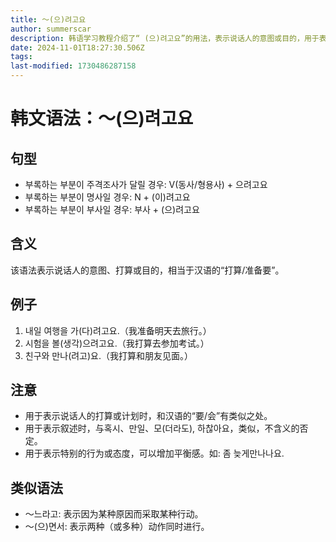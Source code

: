 ```yaml
---
title: 〜(으)려고요
author: summerscar
description: 韩语学习教程介绍了“ (으)려고요”的用法，表示说话人的意图或目的，用于表达打算或计划。通过例句和注意事项详细说明了该句型的使用情境，与其他类似语法进行比较。
date: 2024-11-01T18:27:30.506Z
tags:
last-modified: 1730486287158
---
```


# 韩文语法：〜(으)려고요

## 句型
- 부록하는 부분이 주격조사가 달릴 경우: V(동사/형용사) + 으려고요
- 부록하는 부분이 명사일 경우: N + (이)려고요
- 부록하는 부분이 부사일 경우: 부사 + (으)려고요

## 含义
该语法表示说话人的意图、打算或目的，相当于汉语的“打算/准备要”。

## 例子
1. <Speak>내일 여행을 가(다)려고요.</Speak>（我准备明天去旅行。）
2. <Speak>시험을 볼(생각)으려고요.</Speak>（我打算去参加考试。）
3. <Speak>친구와 만나(려고)요.</Speak>（我打算和朋友见面。）

## 注意
- 用于表示说话人的打算或计划时，和汉语的“要/会”有类似之处。
- 用于表示叙述时，与혹시、만일、모(더라도), 하찮아요，类似，不含义的否定。
- 用于表示特别的行为或态度，可以增加平衡感。如: 좀 늦게만나나요.

## 类似语法
- 〜느라고: 表示因为某种原因而采取某种行动。
- 〜(으)면서: 表示两种（或多种）动作同时进行。